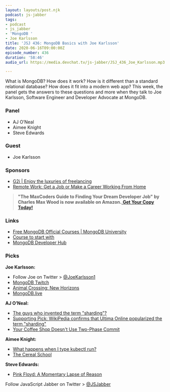 ```yaml
---
layout: layouts/post.njk
podcast: js-jabber
tags:
- podcast
- js_jabber
- 'MongoDB '
- Joe Karlsson
title: 'JSJ 436: MongoDB Basics with Joe Karlsson'
date: 2020-06-16T09:00:00Z
episode_number: 436
duration: '58:46'
audio_url: https://media.devchat.tv/js-jabber/JSJ_436_Joe_Karlsson.mp3

---
```

What is MongoDB? How does it work? How is it different than a standard relational database? How does it fit into a modern web app? This week, the panel gets the answers to these questions and more when they talk to Joe Karlsson, Software Engineer and Developer Advocate at MongoDB.

### **Panel**

* AJ O’Neal
* Aimee Knight
* Steve Edwards

### **Guest**

* Joe Karlsson

### **Sponsors**

* [G2i | Enjoy the luxuries of freelancing](https://www.g2i.co/?utm_source=Javascript_Jabber&utm_medium=Podcast&utm_campaign=DevChat)
* [Remote Work: Get a Job or Make a Career Working From Home](https://amzn.to/3cvYyj2)

> **"The MaxCoders Guide to Finding Your Dream Developer Job" by Charles Max Wood is now available on Amazon.**[ **Get Your Copy Today!**](https://www.amazon.com/gp/product/B081MBL5C9/ref=as_li_ss_tl?ie=UTF8&linkCode=sl1&tag=devchattv-20&linkId=9d61363241636e2546ef46abba198746&language=en_US)

### **Links**

* [Free MongoDB Official Courses | MongoDB University](https://university.mongodb.com/)
* [Course to start with](https://university.mongodb.com/courses/M001/about)
* [MongoDB Developer Hub](https://developer.mongodb.com/)

### **Picks**

**Joe Karlsson:**

* Follow Joe on Twitter > [@JoeKarlsson1](https://twitter.com/JoeKarlsson1)
* [MongoDB Twitch](https://www.twitch.tv/mongodb)
* [Animal Crossing: New Horizons](https://www.animal-crossing.com/new-horizons/)
* [MongoDB.live](https://www.mongodb.com/world)

**AJ O’Neal:**

* [The guys who invented the term "sharding"?](https://arstechnica.com/video/watch/war-stories-ultima-online-the-virtual-ecology)
* [Supporting Pick: WikiPedia confirms that Ultima Online popularized the term "sharding"](https://w.wiki/THb)
* [Your Coffee Shop Doesn't Use Two-Phase Commit](https://www.enterpriseintegrationpatterns.com/docs/IEEE_Software_Design_2PC.pdf)

**Aimee Knight:**

* [What happens when I type kubectl run?](https://github.com/jamiehannaford/what-happens-when-k8s)
* [The Cereal School](https://thecerealschool.com/)

**Steve Edwards:**

* [Pink Floyd: A Momentary Lapse of Reason](https://www.amazon.com/Momentary-Lapse-Reason-Pink-Floyd/dp/B000002C1W)

Follow JavaScript Jabber on Twitter > [@JSJabber](https://twitter.com/JSJabber)